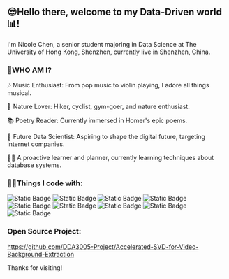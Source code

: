 ## 😎Hello there, welcome to my Data-Driven world📊!

I'm Nicole Chen, a senior student majoring in Data Science at The University of Hong Kong, Shenzhen, currently live in Shenzhen, China.

### 🤔WHO AM I?
🎶 Music Enthusiast: From pop music to violin playing, I adore all things musical.

🌄 Nature Lover: Hiker, cyclist, gym-goer, and nature enthusiast.

📚 Poetry Reader: Currently immersed in Homer's epic poems.

🎯 Future Data Scientist: Aspiring to shape the digital future, targeting internet companies.

👩‍🎓 A proactive learner and planner, currently learning techniques about database systems.

### 👩‍💻Things I code with:
![Static Badge](https://img.shields.io/badge/Python-FFE5CC?logo=python&logoColor=white)
![Static Badge](https://img.shields.io/badge/C%2B%2B-FFCC99?logo=C%2B%2B)
![Static Badge](https://img.shields.io/badge/R-FFB266?logo=R)
![Static Badge](https://img.shields.io/badge/D3.js-FF9933?logo=D3.js&logoColor=white)
![Static Badge](https://img.shields.io/badge/Numpy-FF8000?logo=numpy)
![Static Badge](https://img.shields.io/badge/MySQL-EE7700?logo=MySQL&logoColor=white)
![Static Badge](https://img.shields.io/badge/Pandas-CC6600?logo=Pandas)
![Static Badge](https://img.shields.io/badge/HTML-B75C00?logo=HTML5&logoColor=white)
![Static Badge](https://img.shields.io/badge/Matlab-9E4F00?logo=Matlab)

### Open Source Project:
https://github.com/DDA3005-Project/Accelerated-SVD-for-Video-Background-Extraction

Thanks for visiting!

<!--
**ZhizhenChen/ZhizhenChen** is a ✨ _special_ ✨ repository because its `README.md` (this file) appears on your GitHub profile.

Here are some ideas to get you started:

- 🔭 I’m currently working on ...
- 🌱 I’m currently learning ...
- 👯 I’m looking to collaborate on ...
- 🤔 I’m looking for help with ...
- 💬 Ask me about ...
- 📫 How to reach me: ...
- 😄 Pronouns: ...
- ⚡ Fun fact: ...
-->
